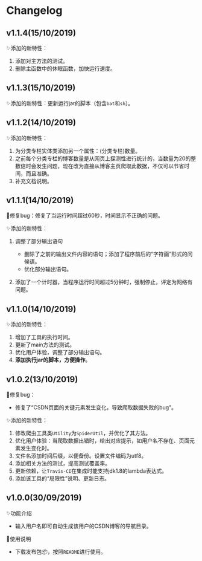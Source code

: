# Changelog

## v1.1.4(15/10/2019)

:sparkles:添加的新特性：

1. 添加对主方法的测试。
2. 删除主函数中的休眠函数，加快运行速度。

## v1.1.3(15/10/2019)

:sparkles:添加的新特性：更新运行jar的脚本（包含`bat`和`sh`）。

## v1.1.2(14/10/2019)

:sparkles:添加的新特性：

1. 为分类专栏实体类添加另一个属性：(分类专栏)数量。
2. 之前每个分类专栏的博客数量是从网页上探测性进行统计的，当数量为20的整数倍时会发生问题，现在改为直接从博客主页爬取此数据，不仅可以节省时间，而且准确。
3. 补充文档说明。

## v1.1.1(14/10/2019)

:bug:修复bug：修复了当运行时间超过60秒，时间显示不正确的问题。

:sparkles:添加的新特性：

1. 调整了部分输出语句

   - 删除了之前的输出文件内容的语句；添加了程序前后的“字符画”形式的问候语。
   - 优化部分输出语句。

2. 添加了一个计时器，当程序运行时间超过5分钟时，强制停止，评定为网络有问题。

## v1.1.0(14/10/2019)

:sparkles:添加的新特性：

1. 增加了工具的执行时间。
2. 更新了main方法的测试。
3. 优化用户体验，调整了部分输出语句。
4. **添加执行jar的脚本，方便操作**。

## v1.0.2(13/10/2019)

:bug:修复bug：

- 修复了“CSDN页面的关键元素发生变化，导致爬取数据失败的bug"。

:sparkles:添加的新特性：

1. 修改爬虫工具类`Utility`为`SpiderUtil`，并优化了其方法。
2. 优化用户体验：当爬取数据出错时，给出对应提示，如用户名不存在、页面元素发生变化时。
3. 文件名添加时间后缀，以便备份。设置文件编码为utf8。
4. 添加相关方法的测试，提高测试覆盖率。
5. 更新依赖，让`Travis-CI`在集成时能支持jdk1.8的lambda表达式。
6. 添加该工具的“局限性”说明、更新日志。

## v1.0.0(30/09/2019)

:sparkles:功能介绍

- 输入用户名即可自动生成该用户的CSDN博客的导航目录。

:memo:使用说明

- 下载发布包:package:，按照`README`进行使用。